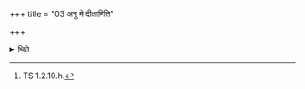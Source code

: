 +++
title = "03 अनु मे दीक्षामिति"

+++

<details><summary>थिते</summary>

3. The sacrificer recites anu me dīkṣām...[^1]  

[^1]: TS 1.2.10.h.  

</details>
